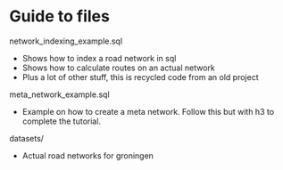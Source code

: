 # Guide to files

network_indexing_example.sql
- Shows how to index a road network in sql
- Shows how to calculate routes on an actual network 
- Plus a lot of other stuff, this is recycled code from an old project

meta_network_example.sql
- Example on how to create a meta network. Follow this but with h3 to complete the tutorial.

datasets/
- Actual road networks for groningen


